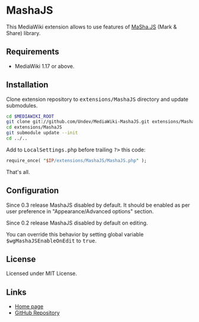 # MashaJS

This MediaWiki extension allows to use features
of [MaSha.JS](http://mashajs.com/) (Mark &amp; Share) library.

## Requirements

* MediaWiki 1.17 or above.

## Installation

Clone extension repository to <tt>extensions/MashaJS</tt> directory and update submodules.

```bash
cd $MEDIAWIKI_ROOT
git clone git://github.com/Undev/MediaWiki-MashaJS.git extensions/MashaJS
cd extensions/MashaJS
git submodule update --init
cd ../..
```

Add to <tt>LocalSettings.php</tt> before trailing <tt>?&gt;</tt> this code:

```perl
require_once( "$IP/extensions/MashaJS/MashaJS.php" );
```

That's all.

## Configuration

Since 0.3 release MashaJS disabled by default. It should be enabled as per user preference in "Appearance/Advanced options" section.

Since 0.2 release MashaJS disabled by default on editing.

You can override this behavior by setting global variable <tt>$wgMashaJSEnableOnEdit</tt> to <tt>true</tt>.

## License

Licensed under MIT License.

## Links

* [Home page](http://www.mediawiki.org/wiki/Extension:MashaJS)
* [GitHub Repository](https://github.com/Undev/MediaWiki-MashaJS)

